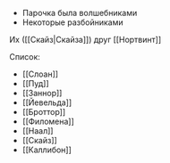 - Парочка была волшебниками
- Некоторые разбойниками

Их ([[Скайз|Скайза]]) друг [[Нортвинт]]

Список:
- [[Слоан]]
- [[Пуд]]
- [[Заннор]]
- [[Йевельда]]
- [[Броттор]]
- [[Филомена]]
- [[Наал]]
- [[Скайз]]
- [[Каллибон]]